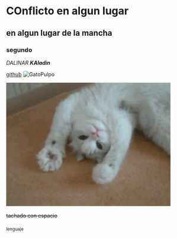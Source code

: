 # COnflicto en algun lugar 

## en algun lugar de la mancha
### segundo
_DALINAR_
***KAladin***

[github](https://github.com/)
![GatoPulpo](https://myoctocat.com/assets/images/base-octocat.svg)




![gatoCreo](./gif/giphy.gif)

 ~~tachado con espacio~~


<sub>lenguaje</sub>
